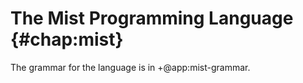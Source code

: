 # The Mist Programming Language {#chap:mist}

The grammar for the language is in +@app:mist-grammar.
